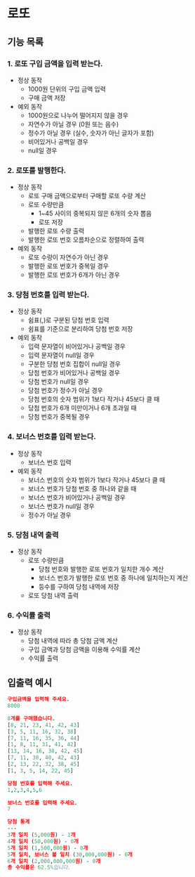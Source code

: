 # 로또

## 기능 목록

### 1. 로또 구입 금액을 입력 받는다.

- 정상 동작
    - 1000원 단위의 구입 금액 입력
    - 구매 금액 저장
- 예외 동작
    - 1000원으로 나누어 떨어지지 않을 경우
    - 자연수가 아닐 경우 (0원 또는 음수)
    - 정수가 아닐 경우 (실수, 숫자가 아닌 글자가 포함)
    - 비어있거나 공백일 경우
    - null일 경우

### 2. 로또를 발행한다.

- 정상 동작
    - 로또 구매 금액으로부터 구매할 로또 수량 계산
    - 로또 수량만큼
        - 1~45 사이의 중복되지 않은 6개의 숫자 뽑음
        - 로또 저장
    - 발행한 로또 수량 출력
    - 발행한 로또 번호 오름차순으로 정렬하여 출력
- 예외 동작
    - 로또 수량이 자연수가 아닌 경우
    - 발행한 로또 번호가 중복일 경우
    - 발행한 로또 번호가 6개가 아닌 경우

### 3. 당첨 번호를 입력 받는다.

- 정상 동작
    - 쉼표(,)로 구분된 당첨 번호 입력
    - 쉼표를 기준으로 분리하여 당첨 번호 저장
- 예외 동작
    - 입력 문자열이 비어있거나 공백일 경우
    - 입력 문자열이 null일 경우
    - 구분한 당첨 번호 집합이 null일 경우
    - 당첨 번호가 비어있거나 공백일 경우
    - 당첨 번호가 null일 경우
    - 당첨 번호가 정수가 아닐 경우
    - 당첨 번호의 숫자 범위가 1보다 작거나 45보다 클 때
    - 당첨 번호가 6개 미만이거나 6개 초과일 때
    - 당첨 번호가 중복될 경우

### 4. 보너스 번호를 입력 받는다.

- 정상 동작
    - 보너스 번호 입력
- 예외 동작
    - 보너스 번호의 숫자 범위가 1보다 작거나 45보다 클 때
    - 보너스 번호가 당첨 번호 중 하나와 같을 때
    - 보너스 번호가 비어있거나 공백일 경우
    - 보너스 번호가 null일 경우
    - 정수가 아닐 경우

### 5. 당첨 내역 출력

- 정상 동작
    - 로또 수량만큼
        - 당첨 번호와 발행한 로또 번호가 일치한 개수 계산
        - 보너스 번호가 발행한 로또 번호 중 하나에 일치하는지 계산
        - 등수를 구하여 당첨 내역에 저장
    - 로또 당첨 내역 출력

### 6. 수익률 출력

- 정상 동작
    - 당첨 내역에 따라 총 당첨 금액 계산
    - 구입 금액과 당첨 금액을 이용해 수익률 계산
    - 수익률 출력

## 입출력 예시

```prolog
구입금액을 입력해 주세요.
8000

8개를 구매했습니다.
[8, 21, 23, 41, 42, 43] 
[3, 5, 11, 16, 32, 38] 
[7, 11, 16, 35, 36, 44] 
[1, 8, 11, 31, 41, 42] 
[13, 14, 16, 38, 42, 45] 
[7, 11, 30, 40, 42, 43] 
[2, 13, 22, 32, 38, 45] 
[1, 3, 5, 14, 22, 45]

당첨 번호를 입력해 주세요.
1,2,3,4,5,6

보너스 번호를 입력해 주세요.
7

당첨 통계
---
3개 일치 (5,000원) - 1개
4개 일치 (50,000원) - 0개
5개 일치 (1,500,000원) - 0개
5개 일치, 보너스 볼 일치 (30,000,000원) - 0개
6개 일치 (2,000,000,000원) - 0개
총 수익률은 62.5%입니다.
```
